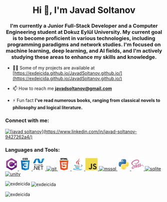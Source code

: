 <h1 align="center">Hi 👋, I'm Javad Soltanov</h1>
<h3 align="center">I'm currently a Junior Full-Stack Developer and a Computer Engineering student at Dokuz Eylül University. My current goal is to become proficient in various technologies, including programming paradigms and network studies. I'm focused on machine learning, deep learning, and AI fields, and I'm actively studying these areas to enhance my skills and knowledge.</h3>

- 👨‍💻 Some of my projects are available at [https://exdeicida.github.io/JavadSoltanov.github.io/](https://exdeicida.github.io/JavadSoltanov.github.io/)

- 📫 How to reach me **javadsoltanov@gmail.com**

- ⚡ Fun fact **I've read numerous books, ranging from classical novels to philosophy and logical literature.**

<h3 align="left">Connect with me:</h3>
<p align="left">
<a href="https://linkedin.com/in/[javad soltanov](https://www.linkedin.com/in/javad-soltanov-9427262a4/)" target="blank"><img align="center" src="https://raw.githubusercontent.com/rahuldkjain/github-profile-readme-generator/master/src/images/icons/Social/linked-in-alt.svg" alt="[javad soltanov](https://www.linkedin.com/in/javad-soltanov-9427262a4/)" height="30" width="40" /></a>
</p>

<h3 align="left">Languages and Tools:</h3>
<p align="left"> <a href="https://www.w3schools.com/cs/" target="_blank" rel="noreferrer"> <img src="https://raw.githubusercontent.com/devicons/devicon/master/icons/csharp/csharp-original.svg" alt="csharp" width="40" height="40"/> </a> <a href="https://www.w3schools.com/css/" target="_blank" rel="noreferrer"> <img src="https://raw.githubusercontent.com/devicons/devicon/master/icons/css3/css3-original-wordmark.svg" alt="css3" width="40" height="40"/> </a> <a href="https://dotnet.microsoft.com/" target="_blank" rel="noreferrer"> <img src="https://raw.githubusercontent.com/devicons/devicon/master/icons/dot-net/dot-net-original-wordmark.svg" alt="dotnet" width="40" height="40"/> </a> <a href="https://git-scm.com/" target="_blank" rel="noreferrer"> <img src="https://www.vectorlogo.zone/logos/git-scm/git-scm-icon.svg" alt="git" width="40" height="40"/> </a> <a href="https://www.w3.org/html/" target="_blank" rel="noreferrer"> <img src="https://raw.githubusercontent.com/devicons/devicon/master/icons/html5/html5-original-wordmark.svg" alt="html5" width="40" height="40"/> </a> <a href="https://www.java.com" target="_blank" rel="noreferrer"> <img src="https://raw.githubusercontent.com/devicons/devicon/master/icons/java/java-original.svg" alt="java" width="40" height="40"/> </a> <a href="https://developer.mozilla.org/en-US/docs/Web/JavaScript" target="_blank" rel="noreferrer"> <img src="https://raw.githubusercontent.com/devicons/devicon/master/icons/javascript/javascript-original.svg" alt="javascript" width="40" height="40"/> </a> <a href="https://www.microsoft.com/en-us/sql-server" target="_blank" rel="noreferrer"> <img src="https://www.svgrepo.com/show/303229/microsoft-sql-server-logo.svg" alt="mssql" width="40" height="40"/> </a> <a href="https://www.python.org" target="_blank" rel="noreferrer"> <img src="https://raw.githubusercontent.com/devicons/devicon/master/icons/python/python-original.svg" alt="python" width="40" height="40"/> </a> <a href="https://sass-lang.com" target="_blank" rel="noreferrer"> <img src="https://raw.githubusercontent.com/devicons/devicon/master/icons/sass/sass-original.svg" alt="sass" width="40" height="40"/> </a> <a href="https://www.sqlite.org/" target="_blank" rel="noreferrer"> <img src="https://www.vectorlogo.zone/logos/sqlite/sqlite-icon.svg" alt="sqlite" width="40" height="40"/> </a> <a href="https://unity.com/" target="_blank" rel="noreferrer"> <img src="https://www.vectorlogo.zone/logos/unity3d/unity3d-icon.svg" alt="unity" width="40" height="40"/> </a> </p>

<p><img align="left" src="https://github-readme-stats.vercel.app/api/top-langs?username=exdeicida&show_icons=true&locale=en&layout=compact" alt="exdeicida" /></p>

<p>&nbsp;<img align="center" src="https://github-readme-stats.vercel.app/api?username=exdeicida&show_icons=true&locale=en" alt="exdeicida" /></p>

<p><img align="center" src="https://github-readme-streak-stats.herokuapp.com/?user=exdeicida&" alt="exdeicida" /></p>
